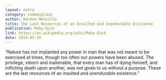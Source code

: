 ```yaml
---
layout: entry
category: commonplace
author: Herman Melville
title: The Last Resources of an Insulted and Unendurable Existence
publication: Moby-Dick
link: https://en.wikipedia.org/wiki/Moby-Dick
date: 2014-03-25
---
```


“Nature has not implanted any power in man that was not meant to be exercised at times, though too often our powers have been abused. The privilege, inborn and inalienable, that every man has of dying himself, and inflicting death upon another, was not given to us without a purpose. These are the last resources of an insulted and unendurable existence.”
